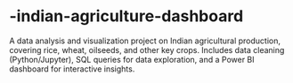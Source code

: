 # -indian-agriculture-dashboard
A data analysis and visualization project on Indian agricultural production, covering rice, wheat, oilseeds, and other key crops. Includes data cleaning (Python/Jupyter), SQL queries for data exploration, and a Power BI dashboard for interactive insights.
